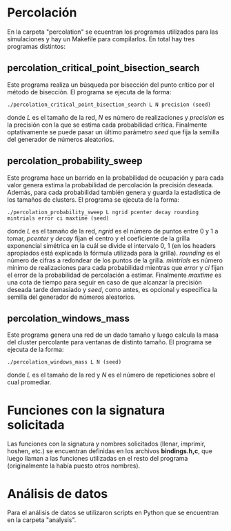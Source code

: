 # Percolación
En la carpeta "percolation" se ecuentran los programas utilizados para las simulaciones y hay un Makefile para compilarlos. En total hay tres programas distintos:

## percolation_critical_point_bisection_search
Este programa realiza un búsqueda por bisección del punto crítico por el método de bisección. El programa se ejecuta de la forma:

    ./percolation_critical_point_bisection_search L N precision (seed)

donde *L* es el tamaño de la red, *N* es número de realizaciones y *precision* es la precisión con la que se estima cada probabilidad crítica. Finalmente optativamente se puede pasar un último parámetro *seed* que fija la semilla del generador de números aleatorios.

## percolation_probability_sweep
Este programa hace un barrido en la probabilidad de ocupación y para cada valor genera estima la probabilidad de percolación la precisión deseada. Además, para cada probabilidad también genera y guarda la estadística de los tamaños de clusters.
El programa se ejecuta de la forma:

    ./percolation_probability_sweep L ngrid pcenter decay rounding mintrials error ci maxtime (seed)
    
donde *L* es el tamaño de la red, *ngrid* es el número de puntos entre 0 y 1 a tomar, *pcenter* y *decay* fijan el centro y el coeficiente de la grilla exponencial simétrica en la cuál se divide el intervalo 0, 1 (en los headers apropiados está explicada la fórmula utilizada para la grilla). *rounding* es el número de cifras a redondear de los puntos de la grilla. *mintrials* es número mínimo de realizaciones para cada probabilidad mientras que *error* y *ci* fijan el error de la probabilidad de percolación a estimar. Finalmente *maxtime* es una cota de tiempo para seguir en caso de que alcanzar la precisión deseada tarde demasiado y *seed*, como antes, es opcional y especifica la semilla del generador de números aleatorios.

## percolation_windows_mass
Este programa genera una red de un dado tamaño y luego calcula la masa del cluster percolante para ventanas de distinto tamaño. El programa se ejecuta de la forma:

    ./percolation_windows_mass L N (seed)
   
donde *L* es el tamaño de la red y *N* es el número de repeticiones sobre el cual promediar.

# Funciones con la signatura solicitada
Las funciones con la signatura y nombres solicitados (llenar, imprimir, hoshen, etc.) se encuentran definidas en los archivos
**bindings.h,c**, que luego llaman a las funciones utilizadas en el resto del programa (originalmente la había puesto otros nombres).

# Análisis de datos
Para el análisis de datos se utilizaron scripts en Python que se encuentran en la carpeta "analysis".
